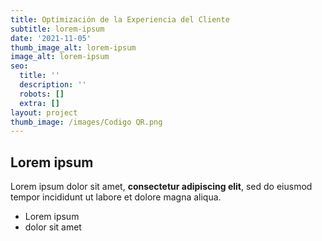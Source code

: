 ```yaml
---
title: Optimización de la Experiencia del Cliente
subtitle: lorem-ipsum
date: '2021-11-05'
thumb_image_alt: lorem-ipsum
image_alt: lorem-ipsum
seo:
  title: ''
  description: ''
  robots: []
  extra: []
layout: project
thumb_image: /images/Codigo QR.png
---
```

## Lorem ipsum

Lorem ipsum dolor sit amet, **consectetur adipiscing elit**, sed do eiusmod tempor incididunt ut labore et dolore magna aliqua.

- Lorem ipsum
- dolor sit amet